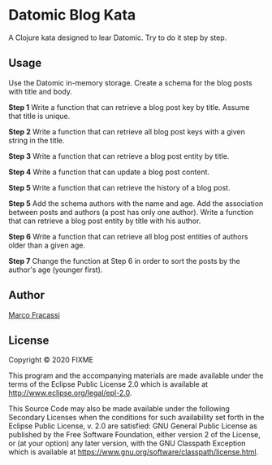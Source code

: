 # Datomic Blog Kata

A Clojure kata designed to lear Datomic. Try to do it step by step.

## Usage
Use the Datomic in-memory storage.
Create a schema for the blog posts with title and body.

__Step 1__
Write a function that can retrieve a blog post key by title. Assume that title is unique.

__Step 2__
Write a function that can retrieve all blog post keys with a given string in the title.

__Step 3__
Write a function that can retrieve a blog post entity by title.

__Step 4__
Write a function that can update a blog post content.

__Step 5__
Write a function that can retrieve the history of a blog post.

__Step 5__
Add the schema authors with the name and age.
Add the association between posts and authors (a post has only one author).
Write a function that can retrieve a blog post entity by title with his author.

__Step 6__
Write a function that can retrieve all blog post entities of authors older than a given age.

__Step 7__
Change the function at Step 6 in order to sort the posts by the author's age (younger first).

## Author
[Marco Fracassi](https://github.com/marco-fracassi-milkman)

## License

Copyright © 2020 FIXME

This program and the accompanying materials are made available under the
terms of the Eclipse Public License 2.0 which is available at
http://www.eclipse.org/legal/epl-2.0.

This Source Code may also be made available under the following Secondary
Licenses when the conditions for such availability set forth in the Eclipse
Public License, v. 2.0 are satisfied: GNU General Public License as published by
the Free Software Foundation, either version 2 of the License, or (at your
option) any later version, with the GNU Classpath Exception which is available
at https://www.gnu.org/software/classpath/license.html.
